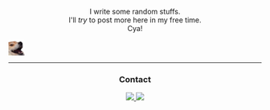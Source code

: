 
<p align="center">
I write some random stuffs.<br>
I'll <i>try</i> to post more here in my free time.<br>
Cya!</p>
<img align="center" src="doge.png" width="32px"/>

---

<h3 align="center">Contact</h2>
<div align="center">
  <a href="https://discord.com/users/891742803791585400">
    <img src="https://img.shields.io/badge/Discord-%235865F2.svg?style=for-the-badge&logo=discord&logoColor=white" />
  </a>
  <a href="https://t.me/Jaogozaydorme">
    <img src="https://img.shields.io/badge/Telegram-2CA5E0?style=for-the-badge&logo=telegram&logoColor=white" />
  </a>
</div>

<!--
[<kbr> ![Discord](https://img.shields.io/badge/Discord-%235865F2.svg?style=for-the-badge&logo=discord&logoColor=white) </kbr>](https://discord.com/users/891742803791585400)
[<kbr> ![Telegram](https://img.shields.io/badge/Telegram-2CA5E0?style=for-the-badge&logo=telegram&logoColor=white) </kbr> ](https://t.me/Jaogozaydorme)
--> 

